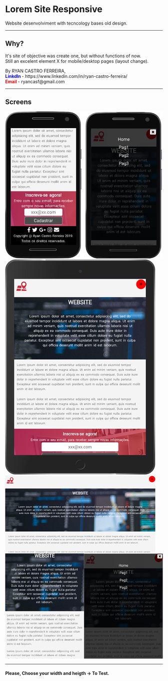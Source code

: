 <h1>Lorem Site Responsive</h1>
<p>Website desenvolviment with tecncology bases old design.</p>

<hr>
<h2>Why?</h2>
<p>It's site of objective was create one, but without functions of now. <br>
Still an excelent element X for mobile/desktop pages (layout change).</p>
By RYAN CASTRO FERREIRA,<br>
<b style="color: blue;">LinkdIn </b>- https://www.linkedin.com/in/ryan-castro-ferreira/<br>
<b style="color: red;">Email </b>- ryancasf@gmail.com<br>

<hr>
<h2>Screens</h2>
<img src="ScreenS/Moto G4.png">
<img src="ScreenS/(iPad).png">
<img src="ScreenS/DesignUpLeftl.png">
<img src="ScreenS/Surface Duo.png">

<hr>
<h4>Please, Choose your width and heigth -> To Test.</h4>